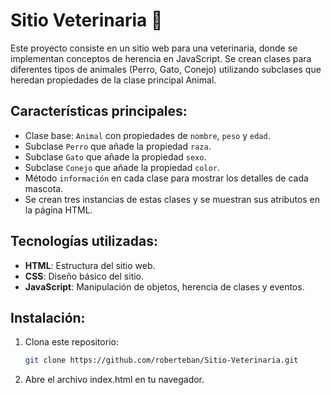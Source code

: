 # Sitio Veterinaria 🐾

Este proyecto consiste en un sitio web para una veterinaria, donde se implementan conceptos de herencia en JavaScript. Se crean clases para diferentes tipos de animales (Perro, Gato, Conejo) utilizando subclases que heredan propiedades de la clase principal Animal. 

## Características principales:
- Clase base: `Animal` con propiedades de `nombre`, `peso` y `edad`.
- Subclase `Perro` que añade la propiedad `raza`.
- Subclase `Gato` que añade la propiedad `sexo`.
- Subclase `Conejo` que añade la propiedad `color`.
- Método `información` en cada clase para mostrar los detalles de cada mascota.
- Se crean tres instancias de estas clases y se muestran sus atributos en la página HTML.

## Tecnologías utilizadas:
- **HTML**: Estructura del sitio web.
- **CSS**: Diseño básico del sitio.
- **JavaScript**: Manipulación de objetos, herencia de clases y eventos.

## Instalación:
1. Clona este repositorio: 
   ```bash
   git clone https://github.com/roberteban/Sitio-Veterinaria.git
2. Abre el archivo index.html en tu navegador.
